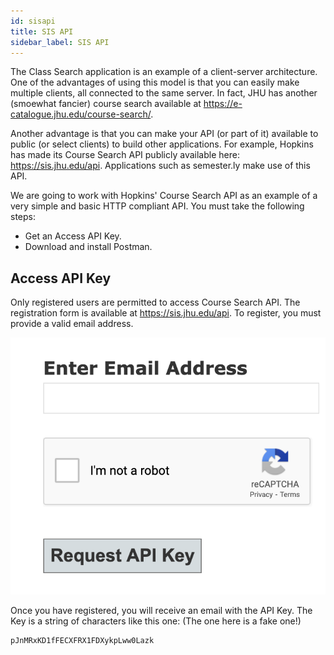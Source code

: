 ```yaml
---
id: sisapi
title: SIS API
sidebar_label: SIS API
---
```


The Class Search application is an example of a client-server architecture. One of the advantages of using this model is that you can easily make multiple clients, all connected to the same server. In fact, JHU has another (smoewhat fancier) course search available at https://e-catalogue.jhu.edu/course-search/.

Another advantage is that you can make your API (or part of it) available to public (or select clients) to build other applications. For example, Hopkins has made its Course Search API publicly available here: https://sis.jhu.edu/api. Applications such as semester.ly make use of this API.

We are going to work with Hopkins' Course Search API as an example of a very simple and basic HTTP compliant API. You must take the following steps:

* Get an Access API Key.
* Download and install Postman.

## Access API Key

Only registered users are permitted to access Course Search API. The registration form is available at https://sis.jhu.edu/api. To register, you must provide a valid email address.

![](../../../static/img/sis_api_reg.png)

Once you have registered, you will receive an email with the API Key. The Key is a string of characters like this one: (The one here is a fake one!)

```
pJnMRxKD1fFECXFRX1FDXykpLww0Lazk
```